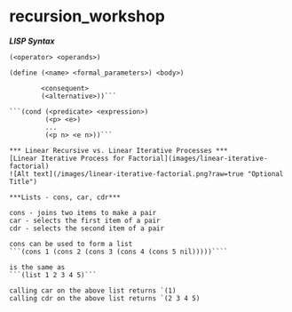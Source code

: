 # recursion_workshop

***LISP Syntax***

```(<operator> <operands>)```

```(define (<name> <formal_parameters>) <body>)```

```(if (<predicate>)
        <consequent>
        (<alternative>))```

```(cond (<predicate> <expression>)
         (<p> <e>)
         ...
         (<p n> <e n>))```

*** Linear Recursive vs. Linear Iterative Processes ***
[Linear Iterative Process for Factorial](images/linear-iterative-factorial)
![Alt text](/images/linear-iterative-factorial.png?raw=true "Optional Title")

***Lists - cons, car, cdr***

cons - joins two items to make a pair
car - selects the first item of a pair
cdr - selects the second item of a pair

cons can be used to form a list
```(cons 1 (cons 2 (cons 3 (cons 4 (cons 5 nil)))))````

is the same as 
```(list 1 2 3 4 5)```

calling car on the above list returns `(1)
calling cdr on the above list returns `(2 3 4 5)
